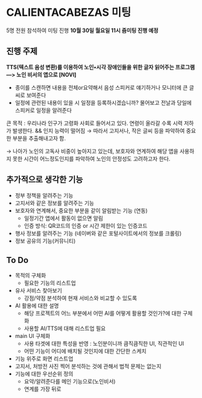 # CALIENTACABEZAS 미팅
5명 전원 참석하여 미팅 진행
**10월 30일 월요일 11시 줌미팅 진행 예정**

## 진행 주제

**TTS(텍스트 음성 변환)를 이용하여 노인•시각 장애인들을 위한 글자 읽어주는 프로그램 —> 노인 비서의 앱으로 [NOVI]**

- 종이를 스캔하면 내용을 전체or요약해서 음성 스피커로 얘기하거나 모니터에 큰 글씨로 보여준다
- 일정에 관련된 내용이 있을 시 일정을 등록하시겠습니까? 물어보고 전날과 당일에 스피커로 일정을 알려준다

큰 목적 : 우리나라 인구가 고령화 사회로 들어서고 있다. 연령이 올라갈 수록 시력 저하가 발생한다. && 인지 능력이 떨어짐 → 따라서 고지서나, 작은 글씨 등을 파악하여 중요한 부분을 추출해내고자 함.

→ 나아가 노인의 고독사 비중이 높아지고 있는데, 보호자와 연계하여 해당 앱을 사용하지 못한 시간이 어느정도인지를 파악하여 노인의 안정성도 고려하고자 한다.

## 추가적으로 생각한 기능
- 정부 정책을 알려주는 기능
- 고지서와 같은 정보를 알려주는 기능
- 보호자와 연계해서, 중요한 부분을 같이 알림받는 기능 (연동)
	- 일정기간 앱에서 활동이 없으면 알림
	- 인증 방식: QR코드의 인증 or 시간 제한이 있는 인증코드
- 행사 정보를 알려주는 기능 (네이버와 같은 포털사이트에서의 정보를 크롤링)
- 정보 공유의 기능(커뮤니티)

## To Do
- 목적의 구체화
	- 필요한 기능의 리스트업
- 유사 서비스 찾아보기
	- 강점/약점 분석하여 현재 서비스와 비교할 수 있도록
- AI 활용에 대한 설명
	- 해당 프로젝트의 어느 부분에서 어떤 AI를 어떻게 활용할 것인가?에 대한 구체화
  - 사용할 AI/TTS에 대해 리스트업 필요
- main UI 구체화
	- 사용 타겟에 대한 특성을 반영 : 노인분이니까 큼직큼직한 UI, 직관적인 UI
	- 어떤 기능이 어디에 배치될 것인지에 대한 간단한 스케치
- 기능 위주로 화면 리스트업
- 고지서, 처방전 사진 찍어 분석하는 것에 관해서 법적 문제는 없는지
- 기능에 대한 우선순위 정의
	- 요약/알려준다를 메인 기능으로(노인비서)
	- 연계를 가장 뒤로
